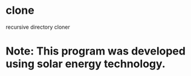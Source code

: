 # clone
recursive directory cloner

# Note: This program was developed using solar energy technology.
